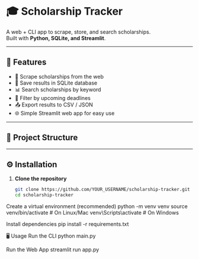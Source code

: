 

# 🎓 Scholarship Tracker

A web + CLI app to scrape, store, and search scholarships.  
Built with **Python, SQLite, and Streamlit**.

---

## 🚀 Features
- 🔎 Scrape scholarships from the web
- 💾 Save results in SQLite database
- 📊 Search scholarships by keyword
- 📅 Filter by upcoming deadlines
- 📤 Export results to CSV / JSON
- 🌐 Simple Streamlit web app for easy use

---

## 📂 Project Structure


---

## ⚙️ Installation

1. **Clone the repository**
   ```bash
   git clone https://github.com/YOUR_USERNAME/scholarship-tracker.git
   cd scholarship-tracker

Create a virtual environment (recommended)
python -m venv venv
source venv/bin/activate   # On Linux/Mac
venv\Scripts\activate      # On Windows


Install dependencies
 pip install -r requirements.txt


🖥️ Usage
Run the CLI
    python main.py

Run the Web App
    streamlit run app.py
